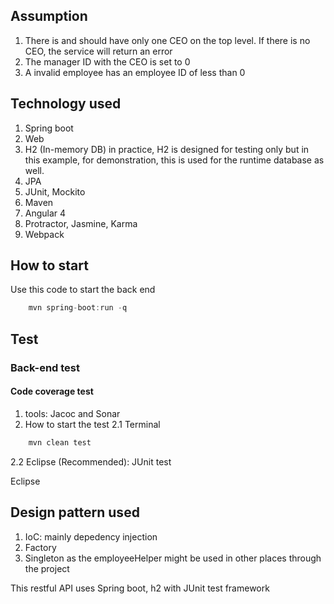 ## Assumption
1. There is and should have only one CEO on the top level. If there is no CEO, the service will return an error
2. The manager ID with the CEO is set to 0
3. A invalid employee has an employee ID of less than 0

## Technology used
1. Spring boot
2. Web
3. H2 (In-memory DB) in practice, H2 is designed for testing only but in this example, for demonstration, this is used for the runtime database as well.
4. JPA
5. JUnit, Mockito
6. Maven
7. Angular 4
6. Protractor, Jasmine, Karma
8. Webpack

## How to start
Use this code to start the back end
```java
	mvn spring-boot:run -q
```

## Test
### Back-end test
#### Code coverage test
1. tools: Jacoc and Sonar
2. How to start the test 
2.1 Terminal
```java
	mvn clean test
```
2.2 Eclipse (Recommended): JUnit test

Eclipse

## Design pattern used
1. IoC: mainly depedency injection
2. Factory
3. Singleton as the employeeHelper might be used in other places through the project


This restful API uses Spring boot, h2 with JUnit test framework
